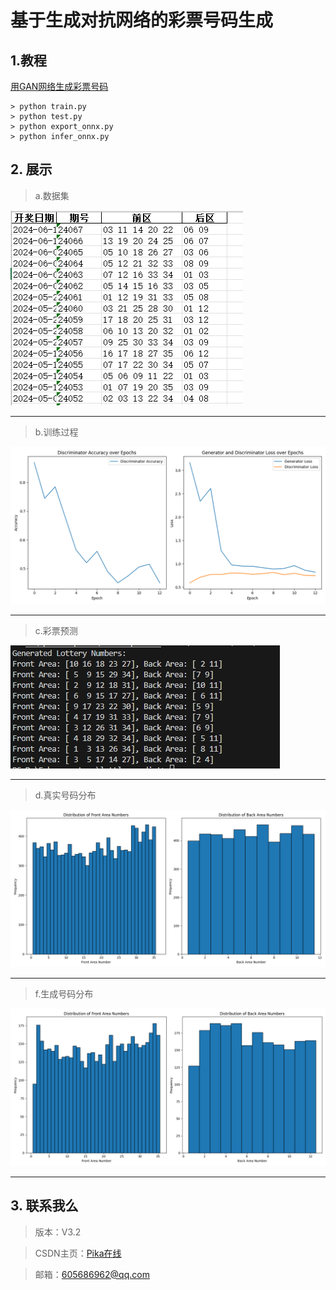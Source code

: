 # 基于生成对抗网络的彩票号码生成

## 1.教程
[用GAN网络生成彩票号码](https://ephemeroptera.blog.csdn.net/article/details/139585310 "")

```shell
> python train.py
> python test.py
> python export_onnx.py
> python infer_onnx.py
```



## 2. 展示

> a.数据集

![avatar](./img/dataset.png "这是鼠标悬停时显示的标题")

---

> b.训练过程

![avatar](./img/training_curves.png "这是鼠标悬停时显示的标题")

---

> c.彩票预测

![avatar](./img/result.png "这是鼠标悬停时显示的标题")

---

> d.真实号码分布

![avatar](./img/lotto_numbers_distribution.png "这是鼠标悬停时显示的标题")

---

> f.生成号码分布

![avatar](./img/lotto_numbers_distribution_predict.png "这是鼠标悬停时显示的标题")

---

## 3. 联系我么
> 版本：V3.2

> CSDN主页：[Pika在线](https://ephemeroptera.blog.csdn.net "")

> 邮箱：605686962@qq.com